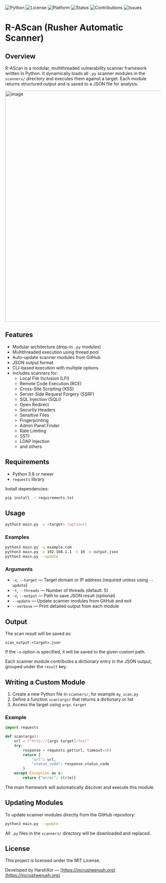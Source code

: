 ![Python](https://img.shields.io/badge/python-3.8%2B-blue.svg)
![License](https://img.shields.io/badge/license-MIT-green.svg)
![Platform](https://img.shields.io/badge/platform-Linux%20%7C%20Windows-lightgrey.svg)
![Status](https://img.shields.io/badge/status-active-brightgreen.svg)
![Contributions](https://img.shields.io/badge/contributions-welcome-orange.svg)
![Issues](https://img.shields.io/badge/issues-open-important.svg)

# R-AScan (Rusher Automatic Scanner)

## Overview

R-AScan is a modular, multithreaded vulnerability scanner framework written in Python. It dynamically loads all `.py` scanner modules in the `scanners/` directory and executes them against a target. Each module returns structured output and is saved to a JSON file for analysis.

<img width="749" alt="image" src="https://github.com/user-attachments/assets/9e9a297f-40ca-4a3f-ad58-703efad09360" />


## Features

- Modular architecture (drop-in `.py` modules)
- Multithreaded execution using thread pool
- Auto-update scanner modules from GitHub
- JSON output format
- CLI-based execution with multiple options
- Includes scanners for:
  - Local File Inclusion (LFI)
  - Remote Code Execution (RCE)
  - Cross-Site Scripting (XSS)
  - Server-Side Request Forgery (SSRF)
  - SQL Injection (SQLi)
  - Open Redirect
  - Security Headers
  - Sensitive Files
  - Fingerprinting
  - Admin Panel Finder
  - Rate Limiting
  - SSTI
  - LDAP Injection
  - and others

## Requirements

- Python 3.8 or newer
- `requests` library

Install dependencies:

```bash
pip install -r requirements.txt
````

## Usage

```bash
python3 main.py -x <target> [options]
```

### Examples

```bash
python3 main.py -x example.com
python3 main.py -x 192.168.1.1 -t 10 -o output.json
python3 main.py --update
```

### Arguments

* `-x`, `--target` — Target domain or IP address (required unless using `--update`)
* `-t`, `--threads` — Number of threads (default: 5)
* `-o`, `--output` — Path to save JSON result (optional)
* `--update` — Update scanner modules from GitHub and exit
* `--verbose` — Print detailed output from each module

## Output

The scan result will be saved as:

```
scan_output-<target>.json
```

If the `-o` option is specified, it will be saved to the given custom path.

Each scanner module contributes a dictionary entry in the JSON output, grouped under the `result` key.

## Writing a Custom Module

1. Create a new Python file in `scanners/`, for example `my_scan.py`
2. Define a function `scan(args)` that returns a dictionary or list
3. Access the target using `args.target`

### Example

```python
import requests

def scan(args):
    url = f"http://{args.target}/test"
    try:
        response = requests.get(url, timeout=10)
        return {
            "url": url,
            "status_code": response.status_code
        }
    except Exception as e:
        return {"error": str(e)}
```

The main framework will automatically discover and execute this module.

## Updating Modules

To update scanner modules directly from the GitHub repository:

```bash
python3 main.py --update
```

All `.py` files in the `scanners/` directory will be downloaded and replaced.

## License

This project is licensed under the MIT License.

Developed by HarshXor — [https://incrustwerush.org](https://incrustwerush.org)
